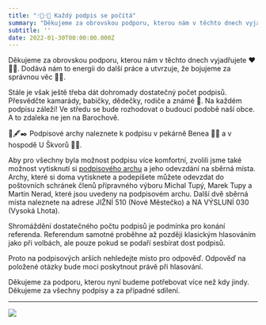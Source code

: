 ```yaml
---
title: "☝🏻☝🏻 Každý podpis se počítá"
summary: "Děkujeme za obrovskou podporu, kterou nám v těchto dnech vyjadřujete ❤️🙏🏻. Dodává nám to energii do další práce a utvrzuje, že bojujeme za správnou věc 💪🏻."
subtitle: ''
date: 2022-01-30T00:00:00.000Z
---
```


Děkujeme za obrovskou podporu, kterou nám v těchto dnech vyjadřujete ❤️🙏🏻. Dodává nám to energii do další práce a utvrzuje, že bojujeme za správnou věc 💪🏻.

Stále je však ještě třeba dát dohromady dostatečný počet podpisů. Přesvědčte kamarády, babičky, dědečky, rodiče a známé 🙂. Na každém podpisu záleží! Ve středu se bude rozhodovat o budoucí podobě naší obce. A to zdaleka ne jen na Barochově.

📝🖋️✒️ Podpisové archy naleznete k podpisu v pekárně Benea 🥨🥖 a v hospodě U Škvorů 🍻🍺.

Aby pro všechny byla možnost podpisu více komfortní, zvolili jsme také možnost vytisknutí si [podpisového archu](/documents/podpisovy_arch.pdf) a jeho odevzdání na sběrná místa. Archy, které si doma vytisknete a podepíšete můžete odevzdat do poštovních schránek členů přípravného výboru Michal Tupý, Marek Tupy a Martin Nerad, které jsou uvedeny na podpisovém archu. Další dvě sběrná místa naleznete na adrese JIŽNÍ 510 (Nové Městečko) a NA VÝSLUNÍ 030 (Vysoká Lhota).

Shromáždění dostatečného počtu podpisů je podmínka pro konání referenda. Referendum samotné proběhne až později klasickým hlasováním jako při volbách, ale pouze pokud se podaří sesbírat dost podpisů.

Proto na podpisových arších nehledejte místo pro odpověď. Odpověď na položené otázky bude moci poskytnout právě při hlasování.

Děkujeme za podporu, kterou nyní budeme potřebovat více než kdy jindy. Děkujeme za všechny podpisy a za případné sdílení.

 ---

![](/img/kazdy-hlas-se-pocita.jpg)
